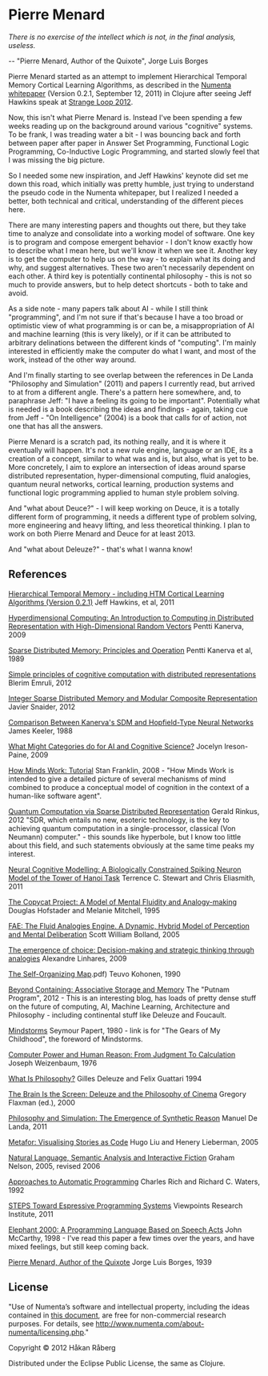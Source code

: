 # Pierre Menard

*There is no exercise of the intellect which is not, in the final analysis, useless.*

-- "Pierre Menard, Author of the Quixote", Jorge Luis Borges


Pierre Menard started as an attempt to implement Hierarchical Temporal Memory Cortical Learning Algorithms, as described in the [Numenta](http://www.numenta.com/) [whitepaper](https://www.numenta.com/htm-overview/education/HTM_CorticalLearningAlgorithms.pdf) (Version 0.2.1, September 12, 2011) in Clojure after seeing Jeff Hawkins speak at [Strange Loop 2012](http://www.infoq.com/presentations/Brain-Computing).

Now, this isn't what Pierre Menard is. Instead I've been spending a few weeks reading up on the background around various "cognitive" systems. To be frank, I was treading water a bit - I was bouncing back and forth between paper after paper in Answer Set Programming, Functional Logic Programming, Co-Inductive Logic Programming, and started slowly feel that I was missing the big picture.

So I needed some new inspiration, and Jeff Hawkins' keynote did set me down this road, which initially was pretty humble, just trying to understand the pseudo code in the Numenta whitepaper, but I realized I needed a better, both technical and critical, understanding of the different pieces here.

There are many interesting papers and thoughts out there, but they take time to analyze and consolidate into a working model of software. One key is to program and compose emergent behavior - I don't know exactly how to describe what I mean here, but we'll know it when we see it. Another key is to get the computer to help us on the way - to explain what its doing and why, and suggest alternatives. These two aren't necessarily dependent on each other. A third key is potentially continental philosophy - this is not so much to provide answers, but to help detect shortcuts - both to take and avoid.

As a side note - many papers talk about AI - while I still think "programming", and I'm not sure if that's because I have a too broad or optimistic view of what programming is or can be, a misappropriation of AI and machine learning (this is very likely), or if it can be attributed to arbitrary delinations between the different kinds of "computing". I'm mainly interested in efficiently make the computer do what I want, and most of the work, instead of the other way around.

And I'm finally starting to see overlap between the references in De Landa "Philosophy and Simulation" (2011) and papers I currently read, but arrived to at from a different angle. There's a pattern here somewhere, and, to paraphrase Jeff: "I have a feeling its going to be important". Potentially what is needed is a book describing the ideas and findings - again, taking cue from Jeff - "On Intelligence" (2004) is a book that calls for of action, not one that has all the answers.

Pierre Menard is a scratch pad, its nothing really, and it is where it eventually will happen. It's not a new rule engine, language or an IDE, its a creation of a concept, similar to what was and is, but also, what is yet to be. More concretely, I aim to explore an intersection of ideas around sparse distributed representation, hyper-dimensional computing, fluid analogies, quantum neural networks, cortical learning, production systems and functional logic programming applied to human style problem solving.

And "what about Deuce?" - I will keep working on Deuce, it is a totally different form of programming, it needs a different type of problem solving, more engineering and heavy lifting, and less theoretical thinking. I plan to work on both Pierre Menard and Deuce for at least 2013.

And "what about Deleuze?" - that's what I wanna know!



## References

[Hierarchical Temporal Memory - including HTM Cortical Learning Algorithms (Version 0.2.1)](https://www.numenta.com/htm-overview/education/HTM_CorticalLearningAlgorithms.pdf) Jeff Hawkins, et al, 2011

[Hyperdimensional Computing: An Introduction to Computing in Distributed Representation with High-Dimensional Random Vectors](http://redwood.berkeley.edu/pkanerva/papers/kanerva09-hyperdimensional.pdf) Pentti Kanerva, 2009

[Sparse Distributed Memory: Principles and Operation](ftp://reports.stanford.edu/pub/cstr/reports/csl/tr/89/400/CSL-TR-89-400.pdf) Pentti Kanerva et al, 1989

[Simple principles of cognitive computation with distributed representations](http://pure.ltu.se/portal/files/36779244/Blerim_Emruli_Kappa_Lic2012.pdf) Blerim Emruli, 2012

[Integer Sparse Distributed Memory and Modular Composite Representation](http://ccrg.cs.memphis.edu/assets/papers/theses-dissertations/Snaider_dissertation.pdf) Javier Snaider, 2012

[Comparison Between Kanerva's SDM and Hopfield-Type Neural Networks](http://www.google.co.uk/url?sa=t&rct=j&q=&esrc=s&source=web&cd=2&cad=rja&ved=0CCYQFjAB&url=http%3A%2F%2Fcsjarchive.cogsci.rpi.edu%2F1988v12%2Fi03%2Fp0299p0329%2Fmain.pdf&ei=TymFUJncLKW80QWDzICIBA&usg=AFQjCNH8UomRBwA1XWYwT0OpmkK42lsWlQ) James Keeler, 1988

[What Might Categories do for AI and Cognitive Science?](http://www.j-paine.org/why_be_interested_in_categories.html) Jocelyn Ireson-Paine, 2009

[How Minds Work: Tutorial](http://ccrg.cs.memphis.edu/tutorial/tutorial.html) Stan Franklin, 2008 - "How Minds Work is intended to give a detailed picture of several mechanisms of mind combined to produce a conceptual model of cognition in the context of a human-like software agent".

[Quantum Computation via Sparse Distributed Representation](http://www.neuroquantology.com/index.php/journal/article/download/507/504) Gerald Rinkus, 2012 "SDR, which entails no new, esoteric technology, is the key to achieving quantum computation in a single-processor, classical (Von Neumann) computer." - this sounds like hyperbole, but I know too little about this field, and such statements obviously at the same time peaks my interest.

[Neural Cognitive Modelling:  A Biologically Constrained Spiking Neuron Model of the Tower of Hanoi Task](http://ctnsrv.uwaterloo.ca/cnrglab/sites/ctnsrv.uwaterloo.ca.cnrglab/files/papers/Stewart.Hanoi_.pdf) Terrence C. Stewart and Chris Eliasmith, 2011

[The Copycat Project: A Model of Mental Fluidity and Analogy-making](http://cognitrn.psych.indiana.edu/rgoldsto/courses/concepts/copycat.pdf) Douglas Hofstader and Melanie Mitchell, 1995

[FAE: The Fluid Analogies Engine. A Dynamic, Hybrid Model of Perception and Mental Deliberation](http://itee.uq.edu.au/~scottb/thesis.pdf) Scott William Bolland, 2005

[The emergence of choice: Decision-making and strategic thinking through analogies](http://cogprints.org/6615/2/Capyblanca_cogprints.pdf) Alexandre Linhares, 2009

[The Self-Organizing Map](http://www.eicstes.org/EICSTES_PDF/PAPERS/The%20Self-Organizing%20Map%20\(Kohonen).pdf) Teuvo Kohonen, 1990

[Beyond Containing: Associative Storage and Memory](http://theputnamprogram.wordpress.com/2012/02/14/associative-storage-and-memory/) The "Putnam Program", 2012 - This is an interesting blog, has loads of pretty dense stuff on the future of computing, AI, Machine Learning, Architecture and Philosophy - including continental stuff like Deleuze and Foucault.

[Mindstorms](http://www.papert.org/articles/GearsOfMyChildhood.html) Seymour Papert, 1980 - link is for "The Gears of My Childhood", the foreword of Mindstorms.

[Computer Power and Human Reason: From Judgment To Calculation](http://en.wikipedia.org/wiki/Computer_Power_and_Human_Reason) Joseph Weizenbaum, 1976

[What Is Philosophy?](http://plato.stanford.edu/entries/deleuze/#Wha) Gilles Deleuze and Felix Guattari 1994

[The Brain Is the Screen: Deleuze and the Philosophy of Cinema](http://www.upress.umn.edu/book-division/books/the-brain-is-the-screen) Gregory Flaxman (ed.), 2000

[Philosophy and Simulation: The Emergence of Synthetic Reason](http://computationalculture.net/review/the-plane-of-obscurity-%E2%80%94-simulation-and-philosophy) Manuel De Landa, 2011

[Metafor: Visualising Stories as Code](http://web.media.mit.edu/~hugo/publications/drafts/IUI2005-metafor.4.pdf) Hugo Liu and Henery Lieberman, 2005

[Natural Language, Semantic Analysis and Interactive Fiction](http://inform7.com/learn/documents/WhitePaper.pdf) Graham Nelson, 2005, revised 2006

[Approaches to Automatic Programming](http://www.merl.com/papers/docs/TR92-04.pdf) Charles Rich and Richard C. Waters, 1992

[STEPS Toward Espressive Programming Systems](http://www.vpri.org/pdf/tr2011004_steps11.pdf) Viewpoints Research Institute, 2011

[Elephant 2000: A Programming Language Based on Speech Acts](http://www-formal.stanford.edu/jmc/elephant/elephant.html) John McCarthy, 1998 - I've read this paper a few times over the years, and have mixed feelings, but still keep coming back.

[Pierre Menard, Author of the Quixote](http://vahidnab.com/menard.pdf) Jorge Luis Borges, 1939


## License

"Use of Numenta’s software and intellectual property, including the ideas contained in [this document](https://www.numenta.com/htm-overview/education/HTM_CorticalLearningAlgorithms.pdf), are free for non-commercial research purposes.  For details, see http://www.numenta.com/about-numenta/licensing.php."

Copyright © 2012 Håkan Råberg

Distributed under the Eclipse Public License, the same as Clojure.
